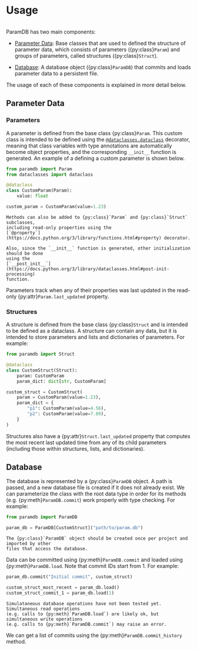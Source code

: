 # Usage

```{py:currentmodule} paramdb

```

ParamDB has two main components:

- [Parameter Data](#parameter-data): Base classes that are used to defined the structure
  of parameter data, which consists of parameters ({py:class}`Param`) and groups of
  parameters, called structures ({py:class}`Struct`).

- [Database](#database): A database object ({py:class}`ParamDB`) that commits and loads
  parameter data to a persistent file.

The usage of each of these components is explained in more detail below.

## Parameter Data

### Parameters

A parameter is defined from the base class {py:class}`Param`. This custom class is
intended to be defined using the
[`@dataclasses.dataclass`](https://docs.python.org/3/library/dataclasses.html#dataclasses.dataclass)
decorator, meaning that class variables with type annotations are automatically become
object properties, and the corresponding `__init__` function is generated. An example of
a defining a custom parameter is shown below.

```python
from paramdb import Param
from dataclasses import dataclass

@dataclass
class CustomParam(Param):
    value: float

custom_param = CustomParam(value=1.23)
```

```{tip}
Methods can also be added to {py:class}`Param` and {py:class}`Struct` subclasses,
including read-only properties using the
[`@property`](https://docs.python.org/3/library/functions.html#property) decorator.

Also, since the `__init__` function is generated, other initialization should be done
using the
[`__post_init__`](https://docs.python.org/3/library/dataclasses.html#post-init-processing)
function.
```

Parameters track when any of their properties was last updated in the read-only
{py:attr}`Param.last_updated` property.

### Structures

A structure is defined from the base class {py:class}`Struct` and is intended
to be defined as a dataclass. A structure can contain any data, but it is intended to
store parameters and lists and dictionaries of parameters. For example:

```python
from paramdb import Struct

@dataclass
class CustomStruct(Struct):
    param: CustomParam
    param_dict: dict[str, CustomParam]

custom_struct = CustomStruct(
    param = CustomParam(value=1.23),
    param_dict = {
        "p1": CustomParam(value=4.56),
        "p2": CustomParam(value=7.89),
    }
)
```

Structures also have a {py:attr}`Struct.last_updated` property that computes the most
recent last updated time from any of its child parameters (including those within
structures, lists, and dictionaries).

## Database

The database is represented by a {py:class}`ParamDB` object. A path is passed, and a new
database file is created if it does not already exist. We can parameterize the class with
the root data type in order for its methods (e.g. {py:meth}`ParamDB.commit`) work properly
with type checking. For example:

```python
from paramdb import ParamDB

param_db = ParamDB[CustomStruct]("path/to/param.db")
```

```{note}
The {py:class}`ParamDB` object should be created once per project and imported by other
files that access the database.
```

Data can be committed using {py:meth}`ParamDB.commit` and loaded using
{py:meth}`ParamDB.load`. Note that commit IDs start from 1. For example:

```python
param_db.commit("Initial commit", custom_struct)

custom_struct_most_recent = param_db.load()
custom_struct_commit_1 = param_db.load(1)
```

```{warning}
Simulataneous database operations have not been tested yet. Simultaneous read operations
(e.g. calls to {py:meth}`ParamDB.load`) are likely ok, but simultaneous write operations
(e.g. calls to {py:meth}`ParamDB.commit`) may raise an error.
```

We can get a list of commits using the {py:meth}`ParamDB.commit_history` method.
